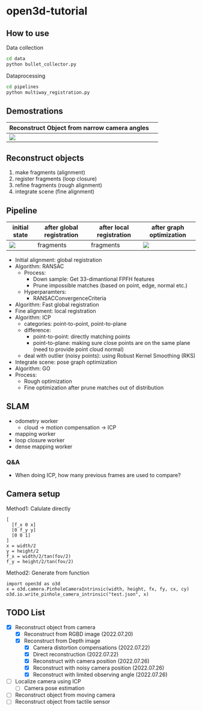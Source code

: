 # open3d-tutorial

## How to use

Data collection

```bash
cd data
python bullet_collector.py
```

Dataprocessing
  
```bash
cd pipelines
python multiway_registration.py
```

## Demostrations

|Reconstruct Object from narrow camera angles||
|-|-|
|![](https://tva1.sinaimg.cn/large/e6c9d24egy1h4l55w5ubqg20e80e848k.gif)||

## Reconstruct objects

1. make fragments (alignment)
2. register fragments (loop closure)
3. refine fragments (rough alignment)
4. integrate scene (fine alignment)

## Pipeline

|initial state|after global registration|after local registration|after graph optimization|
|-----------|-----------------------|-----------------------|-----------------------|
|![](https://tva1.sinaimg.cn/large/e6c9d24egy1h4is90p9w8j213j0u079b.jpg)|fragments|fragments|![](https://tva1.sinaimg.cn/large/e6c9d24egy1h4kw39mql7g2074074h2y.gif)|

* Initial alignment: global registration
 * Algorithm: RANSAC 
   * Process:
     * Down sample: Get 33-dimantional FPFH features
     * Prune impossible matches (based on point, edge, normal etc.)
   * Hyperparamters:
     * RANSACConvergenceCriteria
 * Algorithm: Fast global registration
* Fine alignment: local registration
 * Algorithm: ICP
   * categories: point-to-point, point-to-plane
   * difference:
     * point-to-point: directly matching points
     * point-to-plane: making sure close points are on the same plane (need to provide point cloud normal)
   * deal with outlier (noisy points): using Robust Kernel Smoothing (RKS)
* Integrate scene: pose graph optimization
 * Algorithm: GO
 * Process:
   * Rough optimization
   * Fine optimization after prune matches out of distribution

## SLAM

* odometry worker
  * cloud -> motion compensation -> ICP
* mapping worker
* loop closure worker
* dense mapping worker

### Q&A
* When doing ICP, how many previous frames are used to compare?

## Camera setup

Method1: Calulate directly

```
[
  [f_x 0 x]
  [0 f_y y]
  [0 0 1]
]
x = width/2
y = height/2
f_x = width/2/tan(fov/2)
f_y = height/2/tan(fov/2)
```

Method2: Generate from function
```
import open3d as o3d
x = o3d.camera.PinholeCameraIntrinsic(width, height, fx, fy, cx, cy)
o3d.io.write_pinhole_camera_intrinsic("test.json", x)
```

## TODO List

- [x] Reconstruct object from camera
  - [x] Reconstruct from RGBD image (2022.07.20)
  - [x] Reconstruct from Depth image
    - [x] Camera distortion compensations (2022.07.22)
    - [x] Direct reconstruction (2022.07.22)
    - [x] Reconstruct with camera position (2022.07.26)
    - [x] Reconstruct with noisy camera position (2022.07.26)
    - [x] Reconstruct with limited observing angle (2022.07.26)
- [ ] Localize camera using ICP
  - [ ] Camera pose estimation 
- [ ] Reconstruct object from moving camera
- [ ] Reconstruct object from tactile sensor